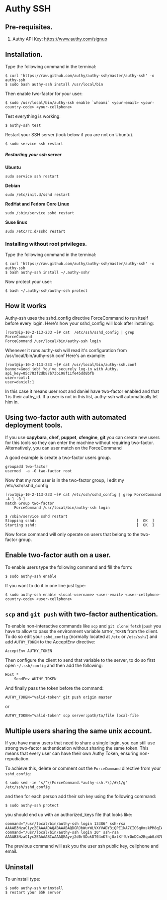 # Authy SSH

## Pre-requisites.

1. Authy API Key: https://www.authy.com/signup

## Installation.

Type the following command in the terminal:

    $ curl 'https://raw.github.com/authy/authy-ssh/master/authy-ssh' -o authy-ssh
    $ sudo bash authy-ssh install /usr/local/bin

Then enable two-factor for your user:

    $ sudo /usr/local/bin/authy-ssh enable `whoami` <your-email> <your-country-code> <your-cellphone>

Test everything is working:

    $ authy-ssh test
    
Restart your SSH server (look below if you are not on Ubuntu).
    
    $ sudo service ssh restart

##### Restarting your ssh server

**Ubuntu**

    sudo service ssh restart

**Debian**

    sudo /etc/init.d/sshd restart
    
**RedHat and Fedora Core Linux**

    sudo /sbin/service sshd restart
    
**Suse linux**
    
    sudo /etc/rc.d/sshd restart
    
###  Installing without root privileges.

Type the following command in the terminal:

    $ curl 'https://raw.github.com/authy/authy-ssh/master/authy-ssh' -o authy-ssh
    $ bash authy-ssh install ~/.authy-ssh/
    

Now protect your user:

    $ bash ~/.authy-ssh/authy-ssh protect


## How it works

Authy-ssh uses the sshd_config directive ForceCommand to run itself before every login. Here's how your sshd_config will look after installing:

    [root@ip-10-2-113-233 ~]# cat  /etc/ssh/sshd_config | grep ForceCommand
    ForceCommand /usr/local/bin/authy-ssh login

Whenever  it  runs authy-ssh will read it's configuration from /usr/local/bin/authy-ssh.conf
Here's an example:

    [root@ip-10-2-113-233 ~]# cat /usr/local/bin/authy-ssh.conf 
    banner=Good job! You've securely log-in with Authy.
    api_key=05c783f2db87b73b198f11fe45dd8bfb
    user=root:1
    user=daniel:1
    
In this case it means user root and daniel have two-factor enabled and that 1 is their  authy_id. If a user is not in this list, authy-ssh will automatically let him in.

## Using two-factor auth with automated deployment tools. 


If you use **capybara**, **chef**, **puppet**, **cfengine**, **git** you can create new users for this tools so they can enter the machine without requiring two-factor.
Alternatively, you can user match on the ForceCommand

A good example is create a two-factor users group.

    groupadd two-factor
    usermod  -a -G two-factor root 

Now that my root user is in the two-factor group, I edit my /etc/ssh/sshd_config

    [root@ip-10-2-113-233 ~]# cat /etc/ssh/sshd_config | grep ForceCommand -A 1 -B 1
    match Group two-factor
        ForceCommand /usr/local/bin/authy-ssh login

	$ /sbin/service sshd restart
    Stopping sshd:                                             [  OK  ]
    Starting sshd:                                             [  OK  ]

Now force command will only operate on users that belong to the two-factor group.


## Enable two-factor auth on a user.

To enable users type the following command and fill the form:

    $ sudo authy-ssh enable

If you want to do it in one line just type:

	$ sudo authy-ssh enable <local-username> <user-email> <user-cellphone-country-code> <user-cellphone> 


## `scp` and `git push` with two-factor authentication.

To enable non-interactive commands like `scp` and `git clone|fetch|push` you have to allow to pass the environment variable `AUTHY_TOKEN` from the client. To do so edit your `sshd_config` (normally located at `/etc` or `/etc/ssh/`) and add `AUTHY_TOKEN` to the AcceptEnv directive:

	AcceptEnv AUTHY_TOKEN

Then configure the client to send that variable to the server, to do so first open `~/.ssh/config` and then add the following:

	Host *
		SendEnv AUTHY_TOKEN

And finally pass the token before the command:

    AUTHY_TOKEN="valid-token" git push origin master
    
or

    AUTHY_TOKEN="valid-token" scp server:path/to/file local-file


## Multiple users sharing the same unix account.

If you have many users that need to share a single login, you can still use strong two-factor authentication without sharing the same token. This means that every user can have their own Authy Token, ensuring non-repudiation.

To achieve this, delete or comment out the `ForceCommand` directive from your `sshd_config`:

	$ sudo sed -ie 's/^\(ForceCommand.*authy-ssh.*\)/#\1/g' /etc/ssh/sshd_config

and then for each person add their ssh key using the following command:

	$ sudo authy-ssh protect

you should end up with an authorized_keys file that looks like:

	command="/usr/local/bin/authy-ssh login 13386" ssh-rsa AAAAB3NzaC1yc2EAAAADAQABAAABAQDGRJbWu+WLVXYVADY3iQPE1kA7CIOSqHmskPM8qIAzKzq+1eRdmPwDZNmAvIQnN/0N7317Rt1bmTRLBwhl6vfSgL6677vUwsevPo27tIxdja67ELTh55xVLcJ3O8x2qkZsySgkLP/n+w3MUwLe1ht31AZOAsV7J7imhWipDijiysNgvHyeSWsHqExaL1blPOYJVHcqPbKY4SxFRq/MWeyPf/Sm24MFSKEaY6u0kNx8MLJ1X9X/YxmY9rdvzsZdQ7Z/PYhYt2Ja/0mzfYx2leeP2JQBsVfZZzAoFEPpw6mSP9kJREGe2tXvS9cRenhz/+V0+mvSJKG0f0Zzh428pTzN
	command="/usr/local/bin/authy-ssh login 20" ssh-rsa AAAAB3NzaC1yc2EAAAABIwAAAQEAyvj2d0rSDukDT04mK7njUxtXffUrOnDCm2Bqub0zN7LQS733nBHp89aMuBI5ENjw1SQ2qXhLxvK1Xhr0pQr+dOWNn3emQjQuiA+YL39yp2RLLpflerJ3KAVY09CHYLFxdKj/DJgXsH+LMAPe2uVmWCP2xAV5ZcLnz3CdS2SX/EVlbNrftesZx9uAbmwKPLY1pmW7q/75AhJRow8VTP7zM/VS7jEHkj03g51BZGB8tMI3G8RDVEDtu2jVwZiq+8BaNCyjYVlsLfu6uGhnXeeUS3swu/atlt+pxy+QTf/HGvrJR58tER+foqheWtV3LqXN4oLckzqTVkDDmnNJlmrpYQ==

The previous command will ask you the user ssh public key, cellphone and email.

## Uninstall

To uninstall type:

    $ sudo authy-ssh uninstall
    $ restart your SSH server

	
